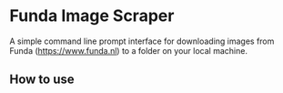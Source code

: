 # Funda Image Scraper
A simple command line prompt interface for downloading images from Funda (https://www.funda.nl) to a folder on your local machine.

## How to use
